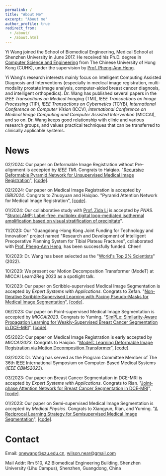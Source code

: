 ```yaml
---
permalink: /
title: "About Me"
excerpt: "About me"
author_profile: true
redirect_from: 
  - /about/
  - /about.html
---
```


Yi Wang joined the School of Biomedical Engineering, Medical School at Shenzhen University in June 2017. He received his Ph.D. degree in [Computer Science and Engineering](https://www.cse.cuhk.edu.hk/) from The Chinese University of Hong Kong (CUHK), under the supervision by [Prof. Pheng-Ann Heng](https://www.cse.cuhk.edu.hk/~pheng/).

Yi Wang's research interests mainly focus on Intelligent Computing Assisted Diagnosis and Interventions (especially in medical image registration, multi-modality prostate image analysis, computer-aided breast cancer diagnosis, and intelligent orthopedics). Dr. Wang has published several papers in the _IEEE Transactions on Medical Imaging_ (TMI), _IEEE Transactions on Image Processing_ (TIP), _IEEE Transactions on Cybernetics_ (TCYB), _International Conference on Computer Vision_ (ICCV), _International Conference on Medical Image Computing and Computer Assisted Intervention_ (MICCAI), and so on. Dr. Wang keeps good relationship with clinic and various research groups, and values practical techniques that can be transferred to clinically applicable systems.

News
======
02/2024: Our paper on Deformable Image Registration without Pre-alignment is accepted by _IEEE_ _TMI_. Congrats to Haiqiao. "[Recursive Deformable Pyramid Network for Unsupervised Medical Image Registration](https://doi.org/10.1109/TMI.2024.3362968)", [[code]](https://github.com/ZAX130/RDP).

02/2024: Our paper on Medical Image Registration is accepted by _ISBI2024_. Congrats to Zhuoyuan and Haiqiao. "Pyramid Attention Network for Medical Image Registration", [[code]](https://github.com/JuliusWang-7/PAN).

01/2024: Our collaborative study with [Prof. Zida Li](https://zidalab.github.io/) is accepted by _PNAS_. "[StratoLAMP: Label-free, multiplex digital loop-mediated isothermal amplification based on visual stratification of precipitate](https://www.pnas.org/doi/10.1073/pnas.2314030121)".

11/2023: Our "Guangdong-Hong Kong Joint Funding for Technology and Innovation" project named "Research and Development of Intelligent Preoperative Planning System for Tibial Plateau Fractures", collaborated with [Prof. Pheng-Ann Heng](https://www.cse.cuhk.edu.hk/~pheng/), has been successfully funded. Cheer!

10/2023: Dr. Wang has been selected as the "[World's Top 2% Scientists](https://data.mendeley.com/datasets/btchxktzyw)" (2022).

10/2023: We present our Motion Decomposition Transformer (ModeT) at MICCAI Learn2Reg 2023 as a spotlight talk.

10/2023: Our paper on Scribble-supervised Medical Image Segmentation is accepted by _Expert Systems with Applications_. Congrats to Zefan. "[Non-Iterative Scribble-Supervised Learning with Pacing Pseudo-Masks for Medical Image Segmentation](https://www.sciencedirect.com/science/article/pii/S0957417423025265)", [[code]](https://github.com/zefanyang/pacingpseudo).

06/2023: Our paper on Point-supervised Medical Image Segmentation is accepted by _MICCAI2023_. Congrats to Yuming. "[SimPLe: Similarity-Aware Propagation Learning for Weakly-Supervised Breast Cancer Segmentation in DCE-MRI](https://link.springer.com/chapter/10.1007/978-3-031-43901-8_54)", [[code]](https://github.com/Abner228/SmileCode).

05/2023: Our paper on Medical Image Registration is early accepted by _MICCAI2023_. Congrats to Haiqiao. "[ModeT: Learning Deformable Image Registration via Motion Decomposition Transformer](https://link.springer.com/chapter/10.1007/978-3-031-43999-5_70)", [[code]](https://github.com/ZAX130/SmileCode).

03/2023: Dr. Wang has served as the Program Committee Member of The 36th IEEE International Symposium on Computer-Based Medical Systems (_IEEE CBMS2023_).

03/2023: Our paper on Breast Cancer Segmentation in DCE-MRI is accepted by _Expert Systems with Applications_. Congrats to Rian. "[Joint-phase Attention Network for Breast Cancer Segmentation in DCE-MRI](https://www.sciencedirect.com/science/article/pii/S0957417423004645)", [[code]](https://github.com/ryandok/JPA).

01/2023: Our paper on Semi-supervised Medical Image Segmentation is accepted by _Medical Physics_. Congrats to Xiangyun, Rian, and Yuming. "[A Reciprocal Learning Strategy for Semisupervised Medical Image Segmentation](https://aapm.onlinelibrary.wiley.com/doi/full/10.1002/mp.15923)", [[code]](https://github.com/XYZach/RLSSS).

Contact
======
Email: [onewang@szu.edu.cn](onewang@szu.edu.cn), [wilson.near@gmail.com](wilson.near@gmail.com)

Mail Addr: Rm 510, A2 Biomedical Engineering Building, Shenzhen University (Lihu Campus), Shenzhen, Guangdong, China
